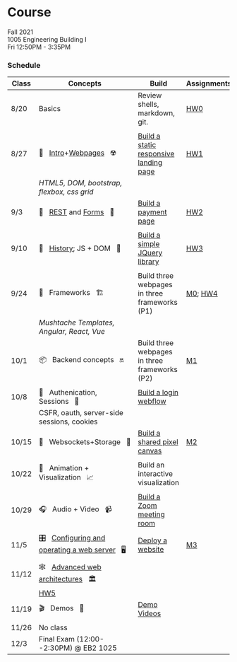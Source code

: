 # Course

Fall 2021  
1005  Engineering Building I  
Fri 12:50PM - 3:35PM  

### Schedule

|Class | Concepts   | Build     | Assignments |
| ---  | -------    |  ---      | ---         |
| 8/20 | Basics | Review shells, markdown, git. | [HW0](HWS/HW0.md)
|      |
| 8/27 | 🧱&nbsp;&nbsp;&nbsp;[Intro](https://docs.google.com/presentation/d/1mEwLvAKG2htjCLRyaMoOBnyqjKtGapbUHwAacrGdLe4/edit?usp=sharing)+[Webpages](https://docs.google.com/presentation/d/1x95eI8pShNnRPJo3HSc0p2pmKJkuJyURtbHdIWi-vIc/edit#slide=id.ge87ee15146_0_0)&nbsp;&nbsp;&nbsp;☢️| [Build a static responsive landing page](https://github.com/CSC-WebApps/LandingPage) | [HW1](HWS/HW1.md)
|      | _HTML5, DOM, bootstrap, flexbox, css grid_
| 9/3  | 🧾&nbsp;&nbsp;&nbsp;[REST](https://342.docable.cloud/CSC-WebApps/Course/Pages/REST/Rest.md) and [Forms](https://342.docable.cloud/CSC-WebApps/Course/Pages/Forms/Forms.md)&nbsp;&nbsp;&nbsp;🚀| [Build a payment page](https://github.com/CSC-WebApps/Wolfmo) | [HW2](HWS/HW2.md)
|      | 
| 9/10 | 🧪&nbsp;&nbsp;&nbsp;[History](https://docs.google.com/presentation/d/1QnmLH8ZJ6WVMiIfNLdQIko0dcZpyLYsZPQDjgiHzKGw/edit#slide=id.gecbc12aec0_0_0); JS + DOM&nbsp;&nbsp;&nbsp;🎋 | [Build a simple JQuery library](https://342.docable.cloud/CSC-WebApps/Course/Pages/DOM/uQuery.md) | [HW3](HWS/HW3.md)
|      | 
| 9/24 | 🚧&nbsp;&nbsp;&nbsp;Frameworks&nbsp;&nbsp;&nbsp;🏗️ | Build three webpages in three frameworks (P1) | [M0](Project/M0.md); [HW4](HWS/HW4.md)
|      | _Mushtache Templates, Angular, React, Vue_ | 
| 10/1 | 📦&nbsp;&nbsp;&nbsp;Backend concepts&nbsp;&nbsp;&nbsp;🔛 | Build three webpages in three frameworks (P2) | [M1](Project/M1.md)
|      | 
| 10/8 | 🔐&nbsp;&nbsp;&nbsp;Authenication, Sessions&nbsp;&nbsp;&nbsp;💼 | [Build a login webflow](https://github.com/CSC-WebApps/Login)
|      | CSFR, oauth, server-side sessions, cookies 
| 10/15 | 🔅&nbsp;&nbsp;&nbsp;Websockets+Storage&nbsp;&nbsp;&nbsp;🔌 | [Build a shared pixel canvas](https://github.com/CSC-WebApps/Storage)  | [M2](Project/M2.md)
|      | 
| 10/22|  🎨&nbsp;&nbsp;&nbsp;Animation + Visualization&nbsp;&nbsp;&nbsp;📈 | Build an interactive visualization |
|      |
| 10/29| 🎧&nbsp;&nbsp;&nbsp;Audio + Video&nbsp;&nbsp;&nbsp;📹 | [Build a Zoom meeting room](https://github.com/CSC-WebApps/PackSpaces) |
|      |
| 11/5| 🎛️&nbsp;&nbsp;&nbsp;[Configuring and operating a web server](https://docs.google.com/presentation/d/1iiI36n-HhcCmXelAxR7uYKMRghSR6kwUH0omsVNiQ-k/edit#slide=id.p)&nbsp;&nbsp;&nbsp;🖥️ | [Deploy a website](https://github.com/CSC-WebApps/Deploy) | [M3](Project/M3.md)
|      |
| 11/12 | 🕸️&nbsp;&nbsp;&nbsp;[Advanced web architectures](https://drive.google.com/file/d/1-59EGq1SAsbHWCFiQ7r5nqgxdI6XzKpV/view)&nbsp;&nbsp;&nbsp;🏛️
|      | [HW5](https://forms.gle/W2eEQopTVPSZSMECA)
| 11/19| 🎬&nbsp;&nbsp;&nbsp;Demos&nbsp;&nbsp;&nbsp;💯 | [Demo Videos](Project/Demo.md)
|      |
| 11/26| No class
| 12/3 | Final Exam (12:00--2:30PM) @ EB2 1025 | |  |
